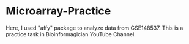 # Microarray-Practice
Here, I used "affy" package to analyze data from GSE148537. This is a practice task in Bioinformagician YouTube Channel.
